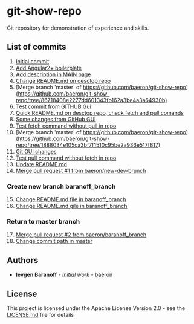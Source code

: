 # git-show-repo
Git repository for demonstration of experience and skills.

## List of commits
1. [Initial commit](https://github.com/baeron/git-show-repo/tree/1225db0adeddaa57dfcb2f568c51b092b54badf9)
2. [Add Angular2+ boilerplate](https://github.com/baeron/git-show-repo/tree/bab528281b4757e43519c4db8f39d11e5580e276)
3. [Add description in MAIN page](https://github.com/baeron/git-show-repo/tree/aaa99077554200313c8fabdfaa0a5ff3180341c4)
4. [Change README.md on desctop repo](https://github.com/baeron/git-show-repo/tree/750437a78f0f804135af9d4a47d46a68a9caf552)
5. [Merge branch 'master' of https://github.com/baeron/git-show-repo](https://github.com/baeron/git-show-repo/tree/86718408e2277dd601343fb162a3be4a3a64930b)
6. [Test commit from GITHUB Gui](https://github.com/baeron/git-show-repo/tree/ef7cfbb1bdd88105ee69f5980ce273ad9946c8dd)
7. [Quick README.md on desctop repo, check fetch and pull comands](https://github.com/baeron/git-show-repo/tree/1474f9acae785e75b657fafad05a00a67f7e274d)
8. [Some changes from GitHub GUI](https://github.com/baeron/git-show-repo/tree/97e3eb1170319807dfefe07bb5b15b46cc3df99f)
9. [Test fetch command without pull in repo](https://github.com/baeron/git-show-repo/tree/942d192df494146123533d86e287f8ccdec6c7af)
10. [Merge branch 'master' of https://github.com/baeron/git-show-repo](https://github.com/baeron/git-show-repo/tree/1888034e105ca3bf7f1510c95be2a936e517f817)
11. [Git GUI changes](https://github.com/baeron/git-show-repo/tree/a3350702902ce90a820796d6db232b61090e568f)
12. [Test pull command without fetch in repo](https://github.com/baeron/git-show-repo/tree/91d7a9a7a61e432ae601a4bbe69ae0db8c99a735)
13. [Update README.md](https://github.com/baeron/git-show-repo/tree/b1c8a886786f786449f6af4e0ae2280d81fdc570)
14. [Merge pull request #1 from baeron/new-dev-brunch](https://github.com/baeron/git-show-repo/tree/0efbf7f244a3c0d1f04f930780dab18ea8643600)
### Create new branch **baranoff_branch**
15. [Change README.md file in baranoff_branch](https://github.com/baeron/git-show-repo/tree/87c8bae7580f58c6795d710e1f0f2beb3298e47e)
16. [Change README.md gile in baranoff_branch](https://github.com/baeron/git-show-repo/tree/bde0c76c3ff280fe4d8abe09c97b6d686fbde985)
### Return to master branch
17. [Merge pull request #2 from baeron/baranoff_branch](https://github.com/baeron/git-show-repo/tree/8969705c5bf533558238417de44428837d2d952c)
18. [Change commit path in master]() 

## Authors

* **Ievgen Baranoff** - *Initial work* - [baeron](https://github.com/baeron)

## License

This project is licensed under the Apache License Version 2.0 - see the [LICENSE.md](https://github.com/baeron/git-show-repo/blob/master/LICENSE) file for details
